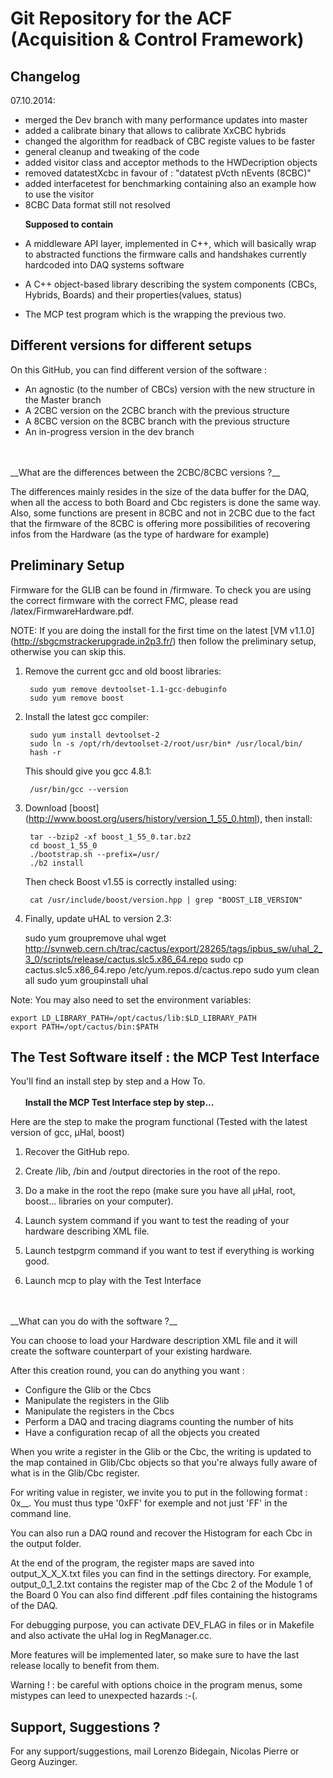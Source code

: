 Git Repository for the ACF (Acquisition & Control Framework)
============================================================
Changelog
---------------------------------------
07.10.2014: 
- merged the Dev branch with many performance updates into master
- added a calibrate binary that allows to calibrate XxCBC hybrids
- changed the algorithm for readback of CBC registe values to be faster
- general cleanup and tweaking of the code
- added visitor class and acceptor methods to the HWDecription objects
- removed datatestXcbc in favour of :
        "datatest pVcth nEvents (8CBC)"
- added interfacetest for benchmarking containing also an example how to use the visitor
- 8CBC Data format still not resolved



&nbsp;&nbsp;&nbsp;&nbsp;&nbsp;&nbsp;__Supposed to contain__

- A middleware API layer, implemented in C++, which will basically wrap
to abstracted functions the firmware calls and handshakes currently
hardcoded into DAQ systems software

- A C++ object-based library describing the system components (CBCs,
Hybrids, Boards) and their properties(values, status)

- The MCP test program which is the wrapping the previous two.

Different versions for different setups
---------------------------------------

On this GitHub, you can find different version of the software :
- An agnostic (to the number of CBCs) version with the new structure in the Master branch
- A 2CBC version on the 2CBC branch with the previous structure
- A 8CBC version on the 8CBC branch with the previous structure
- An in-progress version in the dev branch
<br>
<br>
__What are the differences between the 2CBC/8CBC versions ?__

The differences mainly resides in the size of the data buffer for the DAQ, when all the access to both Board and Cbc registers is done the same way.
Also, some functions are present in 8CBC and not in 2CBC due to the fact that the firmware of the 8CBC is offering more possibilities of recovering infos from the Hardware (as the type of hardware for example)


Preliminary Setup
-----------------

Firmware for the GLIB can be found in /firmware. To check you are using the correct firmware with the correct FMC, please read /latex/FirmwareHardware.pdf.

NOTE: If you are doing the install for the first time on the latest [VM v1.1.0] (http://sbgcmstrackerupgrade.in2p3.fr/) then follow the preliminary setup, otherwise you can skip this.

1. Remove the current gcc and old boost libraries:

        sudo yum remove devtoolset-1.1-gcc-debuginfo
        sudo yum remove boost

2. Install the latest gcc compiler:

        sudo yum install devtoolset-2
        sudo ln -s /opt/rh/devtoolset-2/root/usr/bin* /usr/local/bin/
        hash -r

   This should give you gcc 4.8.1:

        /usr/bin/gcc --version

3. Download [boost] (http://www.boost.org/users/history/version_1_55_0.html), then install:

        tar --bzip2 -xf boost_1_55_0.tar.bz2
	    cd boost_1_55_0
	    ./bootstrap.sh --prefix=/usr/
	    ./b2 install

   Then check Boost v1.55 is correctly installed using:

        cat /usr/include/boost/version.hpp | grep "BOOST_LIB_VERSION"

4. Finally, update uHAL to version 2.3:

	sudo yum groupremove uhal
	wget http://svnweb.cern.ch/trac/cactus/export/28265/tags/ipbus_sw/uhal_2_3_0/scripts/release/cactus.slc5.x86_64.repo
	sudo cp cactus.slc5.x86_64.repo /etc/yum.repos.d/cactus.repo
	sudo yum clean all
	sudo yum groupinstall uhal

Note: You may also need to set the environment variables:

    export LD_LIBRARY_PATH=/opt/cactus/lib:$LD_LIBRARY_PATH
    export PATH=/opt/cactus/bin:$PATH


The Test Software itself : the MCP Test Interface
-------------------------------------------------

You'll find an install step by step and a How To.
<br>
<br>
&nbsp;&nbsp;&nbsp;&nbsp;&nbsp;&nbsp;__Install the MCP Test Interface step by step...__

Here are the step to make the program functional
(Tested with the latest version of gcc, µHal, boost)

1. Recover the GitHub repo.

2. Create /lib, /bin and /output directories in the root of the repo.

3. Do a make in the root the repo (make sure you have all µHal, root, boost... libraries on your computer).

4. Launch system command if you want to test the reading of your hardware describing XML file.

5. Launch testpgrm command if you want to test if everything is working good.

7. Launch mcp to play with the Test Interface
<br>
<br>
__What can you do with the software ?__

You can choose to load your Hardware description XML file and it will create the
 software counterpart of your existing hardware.

After this creation round, you can do anything you want :
- Configure the Glib or the Cbcs
- Manipulate the registers in the Glib
- Manipulate the registers in the Cbcs
- Perform a DAQ and tracing diagrams counting the number of hits
- Have a configuration recap of all the objects you created

When you write a register in the Glib or the Cbc, the writing is updated to the
map contained in Glib/Cbc objects so that you're always fully aware of what is
in the Glib/Cbc register.

For writing value in register, we invite you to put in the following format : 0x__.
You must thus type '0xFF' for exemple and not just 'FF' in the command line.

You can also run a DAQ round and recover the Histogram for each Cbc in the output folder.

At the end of the program, the register maps are saved into output_X_X_X.txt files
you can find in the settings directory. For example, output_0_1_2.txt contains the
register map of the Cbc 2 of the Module 1 of the Board 0
You can also find different .pdf files containing the histograms of the DAQ.

For debugging purpose, you can activate DEV_FLAG in files or in Makefile and also activate the uHal log in RegManager.cc.

More features will be implemented later, so make sure to have the last release
locally to benefit from them.

Warning ! : be careful with options choice in the program menus, some mistypes can leed
to unexpected hazards :-(.




Support, Suggestions ?
----------------------

For any support/suggestions, mail Lorenzo Bidegain, Nicolas Pierre or Georg Auzinger.
